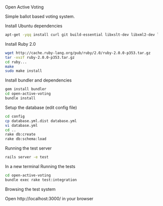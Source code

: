 Open Active Voting

Simple ballot based voting system.

Install Ubuntu dependencies
````bash
apt-get -yqq install curl git build-essential libxslt-dev libxml2-dev libmysqlclient-dev mysql-server
````

Install Ruby 2.0
````bash
wget http://cache.ruby-lang.org/pub/ruby/2.0/ruby-2.0.0-p353.tar.gz
tar -xvzf ruby-2.0.0-p353.tar.gz
cd ruby...
make
sudo make install
````

Install bundler and dependencies
````bash
gem install bundler
cd open-active-voting
bundle install
````

Setup the database (edit config file)
````bash
cd config
cp database.yml.dist database.yml
vi database.yml
cd ..
rake db:create
rake db:schema:load
````

Running the test server
````bash
rails server -e test
````

In a new terminal Running the tests
````bash
cd open-active-voting
bundle exec rake test:integration
````

Browsing the test system

Open http://localhost:3000/ in your browser